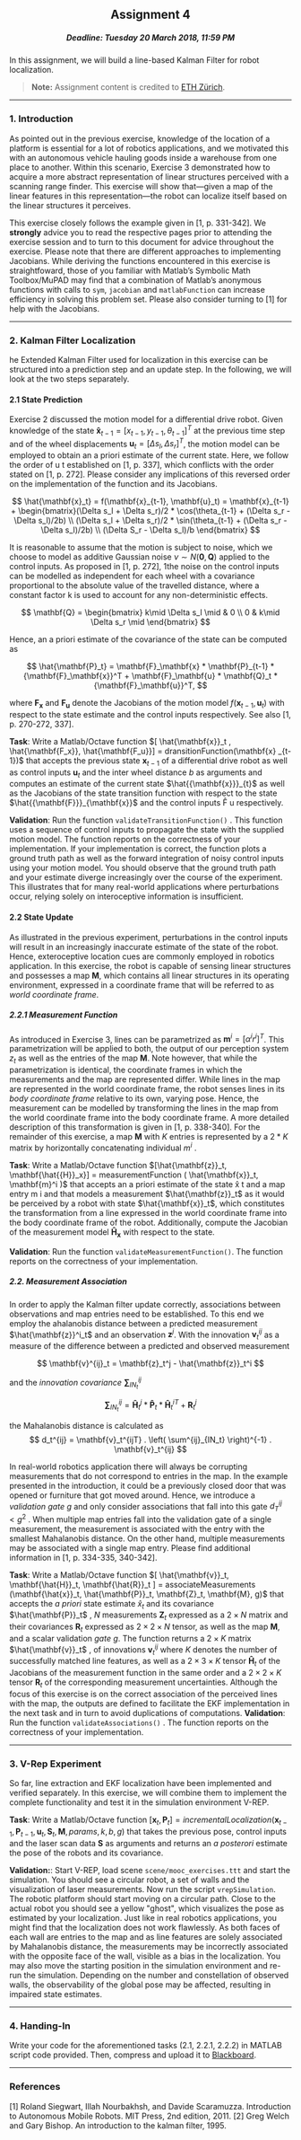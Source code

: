 ## <center>Assignment 4</center>

##### <center>Deadline: Tuesday 20 March 2018, 11:59 PM</center>

In this assignment, we will build a line-based Kalman Filter for robot localization.


> **Note:** Assignment content is credited to [ETH Zürich](http://www.asl.ethz.ch/education/lectures/autonomous_mobile_robots/spring-2017.html).

---
### 1. Introduction

As pointed out in the previous exercise, knowledge of the location of a platform is essential for a lot of robotics applications, and we motivated this with an autonomous vehicle hauling goods inside a warehouse from one place to another. Within this scenario, Exercise 3 demonstrated how to acquire a more abstract representation of linear structures perceived with a scanning range finder. This exercise will show that—given a map of the linear features in this representation—the robot can localize itself based on the linear structures it perceives.

This exercise closely follows the example given in [1, p. 331-342]. We **strongly** advice you to read the respective pages prior to attending the exercise session and to turn to this document for advice throughout the exercise. Please note that there are different approaches to implementing Jacobians. While deriving the functions encountered in this exercise is straightfoward, those of you familiar with Matlab’s Symbolic Math Toolbox/MuPAD may find that a combination of Matlab’s anonymous functions with calls to `sym`, `jacobian` and `matlabFunction` can increase efficiency in solving this problem set. Please also consider turning to [1] for help with the Jacobians.

---
### 2. Kalman Filter Localization

he Extended Kalman Filter used for localization in this exercise can be structured into a
prediction step and an update step. In the following, we will look at the two steps separately.

#### 2.1 State Prediction

Exercise 2 discussed the motion model for a differential drive robot. Given knowledge of the state $\mathbf{\hat{x}}_{t-1}=[x_{t-1}, y_{t-1},\theta_{t-1}]^T$  at the previous time step and of the wheel displacements $\mathbf{u}_t = [\Delta s_l, \Delta s_r]^T$, the motion model can be employed to obtain an a priori estimate of the current state. Here, we follow the order of u t established on [1, p. 337], which conflicts with the order stated on [1, p. 272]. Please consider any implications of this reversed order on the implementation of the function and its Jacobians.

$$
\hat{\mathbf{x}_t} = f(\mathbf{x}_{t-1}, \mathbf{u}_t) = \mathbf{x}_{t-1}  + \begin{bmatrix}(\Delta s_l + \Delta s_r)/2 * \cos(\theta_{t-1} + (\Delta s_r - \Delta s_l)/2b) \\ (\Delta s_l + \Delta s_r)/2 * \sin(\theta_{t-1} + (\Delta s_r - \Delta s_l)/2b)  \\ (\Delta S_r - \Delta s_l)/b \end{bmatrix}
$$

It is reasonable to assume that the motion is subject to noise, which we choose to model as additive Gaussian noise $ν ∼ N(\mathbf{0},\mathbf{Q})$ applied to the control inputs. As proposed in [1, p. 272], 1the noise on the control inputs can be modelled as independent for each wheel with a covariance proportional to the absolute value of the travelled distance, where a constant factor k is used to account for any non-deterministic effects.

$$
\mathbf{Q}  = \begin{bmatrix} k\mid \Delta s_l \mid & 0 \\ 0 & k\mid \Delta s_r \mid \end{bmatrix}
$$

Hence, an a priori estimate of the covariance of the state can be computed as

$$
\hat{\mathbf{P}_t} = \mathbf{F}_\mathbf{x} * \mathbf{P}_{t-1} * {\mathbf{F}_\mathbf{x}}^T + \mathbf{F}_\mathbf{u} * \mathbf{Q}_t * {\mathbf{F}_\mathbf{u}}^T,
$$

where $\mathbf{F_x}$ and $\mathbf{F_u}$ denote the Jacobians of the motion model $f({\mathbf{x}}_{t-1}, {\mathbf{u}}_t)$ with respect to the state estimate and the control inputs respectively. See also [1, p. 270-272, 337].

**Task**: Write a Matlab/Octave function $[ \hat{\mathbf{x}}_t , \hat{\mathbf{F_x}}, \hat{\mathbf{F_u}}] = dransitionFunction(\mathbf{x}
_{t-1})$ that accepts the previous state $\mathbf{x}_{t-1}$ of a differential drive robot as well as control inputs $\mathbf{u}_t$ and the inter wheel distance $b$ as arguments and computes an estimate of the current state $\hat{{\mathbf{x}}}_{t}$ as well as the Jacobians of the state transition function with respect to the state $\hat{{\mathbf{F}}}_{\mathbf{x}}$ and the control inputs F̂ u respectively.

**Validation**: Run the function `validateTransitionFunction()` . This function uses a sequence of control inputs to propagate the state with the supplied motion model. The function reports on the correctness of your implementation. If your implementation is correct, the function plots a ground truth path as well as the forward integration of noisy control inputs using your motion model. You should observe that the ground truth path and your estimate diverge increasingly over the course of the experiment. This illustrates that for many real-world applications where perturbations occur, relying solely on interoceptive information is insufficient.


#### 2.2 State Update

As illustrated in the previous experiment, perturbations in the control inputs will result in an increasingly inaccurate estimate of the state of the robot. Hence, exteroceptive location cues are commonly employed in robotics application. In this exercise, the robot is capable of sensing linear structures and possesses a map $\mathbf{M}$, which contains all linear structures in its operating environment, expressed in a coordinate frame that will be referred to as *world coordinate frame*.

##### 2.2.1 Measurement Function
As introduced in Exercise 3, lines can be parametrized as $\mathbf{m}^i = [\alpha^i r^i]^T$. This parametrization will be applied to both, the output of our perception system $z_t$ as well as the entries of the map $\mathbf{M}$. Note however, that while the parametrization is identical, the coordinate frames in which the measurements and the map are represented differ. While lines in the map are represented in the world coordinate frame, the robot senses lines in its *body coordinate frame* relative to its own, varying pose. Hence, the measurement can be modelled by transforming the lines in the map from the world coordinate frame into the body coordinate frame. A more detailed description of this transformation is given in [1, p. 338-340]. For the remainder of this exercise, a map $\mathbf{M}$ with $K$ entries is represented by a $2*K$ matrix by horizontally concatenating individual $m^i$ .

**Task**: Write a Matlab/Octave function $[\hat{\mathbf{z}}_t, \mathbf{\hat{{H}}_x}] = measurementFunction ( \hat{\mathbf{x}}_t, \mathbf{m}^i )$ that accepts an a priori estimate of the state x̂ t and a map entry m i and that models a measurement $\hat{\mathbf{z}}_t$ as it would be perceived by a robot with state $\hat{\mathbf{x}}_t$, which constitutes the transformation from a line expressed in the world coordinate frame into the body coordinate frame of the robot. Additionally, compute the Jacobian of the measurement model $\mathbf{\hat{{H}}_x}$ with respect to the state.

**Validation**: Run the function `validateMeasurementFunction()`. The function reports on the correctness of your implementation.

##### 2.2. Measurement Association

In order to apply the Kalman filter update correctly, associations between observations and map entries need to be established. To this end we employ the ahalanobis distance between a predicted measurement $\hat{\mathbf{z}}^i_t$ and an observation $\mathbf{z}^j$. With the innovation $\mathbf{v}^{ij}_t$ as a measure of the difference between a predicted and observed measurement

$$
\mathbf{v}^{ij}_t = \mathbf{z}_t^j - \hat{\mathbf{z}}_t^i
$$

and the *innovation covariance* $\mathbf{\sum}^{ij}_{IN_t}$

$$
\mathbf{\sum}^{ij}_{IN_t} = \mathbf{\hat{H}}_t^j  * \mathbf{\hat{P}}_t  * \mathbf{\hat{H}}_t^{iT} + \mathbf{R}_t^j
$$

the Mahalanobis distance is calculated as
$$
d_t^{ij} = \mathbf{v}_t^{ijT} . \left( \sum^{ij}_{IN_t} \right)^{-1} . \mathbf{v}_t^{ij}
$$

In real-world robotics application there will always be corrupting measurements that do not correspond to entries in the map. In the example presented in the introduction, it could be a previously closed door that was opened or furniture that got moved around. Hence, we introduce a *validation gate* $g$ and only consider associations that fall into this gate $d_T^{ij} < g^2$ . When multiple map entries fall into the validation gate of a single measurement, the measurement is associated with the entry with the smallest Mahalanobis distance. On the other hand, multiple measurements may be associated with a single map entry. Please find additional information in
[1, p. 334-335, 340-342].

**Task**: Write a Matlab/Octave function $[ \hat{\mathbf{v}}_t, \mathbf{\hat{H}}_t, \mathbf{\hat{R}}_t ] = associateMeasurements (\mathbf{\hat{x}}_t, \hat{\mathbf{P}}_t, \mathbf{Z}_t, \mathbf{M}, g)$ that accepts the *a priori* state estimate $\hat{x}_t$ and its covariance $\hat{\mathbf{P}}_t$ , $N$ measurements $\mathbf{Z}_t$ expressed as a $2\times N$ matrix and their covariances $\mathbf{R}_t$ expressed as $2 \times 2 \times N$ tensor, as well as the map $\mathbf{M}$, and a scalar validation *gate g*. The function returns a $2 \times K$ matrix $\hat{\mathbf{v}}_t$ , of innovations $\mathbf{v}_t^{ij}$ where $K$ denotes the number of successfully matched line features, as well as a $2 × 3 × K$ tensor $\mathbf{\hat{H}}_t$ of the Jacobians of the measurement function in the same order and a $2 × 2 × K$ tensor $\mathbf{R}_t$ of the corresponding measurement uncertainties. Although the focus of this exercise is on the correct association of the perceived lines with the map, the outputs are defined to facilitate the EKF implementation in the next task and in turn to avoid duplications of computations.
**Validation**: Run the function `validateAssociations()` . The function reports on the correctness of your implementation.

---
### 3. V-Rep Experiment

So far, line extraction and EKF localization have been implemented and verified separately. In this exercise, we will combine them to implement the complete functionality and test it in the simulation environment V-REP.

**Task**: Write a Matlab/Octave function $[ \mathbf{x}_t , \mathbf{P}_t ] = incrementalLocalization(\mathbf{x}_{t-1}, \mathbf{P}_{t-1}, \mathbf{u}_t, \mathbf{S}_t, \mathbf{M}, params, k, b, g)$ that takes the previous pose, control inputs and the laser scan data $\mathbf{S}$ as arguments and returns an *a posterori* estimate the pose of the robots and its covariance.

**Validation:**: Start V-REP, load scene `scene/mooc_exercises.ttt` and start the simulation. You should see a circular robot, a set of walls and the visualization of laser measurements. Now run the script `vrepSimulation`. The robotic platform should start moving on a circular path. Close to the actual robot you should see a yellow "ghost", which visualizes the pose as estimated by your localization. Just like in real robotics applications, you might find that the localization does not work flawlessly. As both faces of each wall are entries to the map and as line features are solely associated by Mahalanobis distance, the measurements may be incorrectly associated with the opposite face of the wall, visible as a bias in the localization. You may also move the starting position in the simulation environment and re-run the simulation. Depending on the number and constellation of observed walls, the observability of the global pose may be affected, resulting in impaired state estimates.

---
### 4. Handing-In

Write your code for the aforementioned tasks (2.1, 2.2.1, 2.2.2) in MATLAB script code provided. Then, compress and upload it to [Blackboard](blackboard.uva.nl/).

---
### References
[1] Roland Siegwart, Illah Nourbakhsh, and Davide Scaramuzza. Introduction to Autonomous Mobile Robots. MIT Press, 2nd edition, 2011.
[2] Greg Welch and Gary Bishop. An introduction to the kalman filter, 1995.
